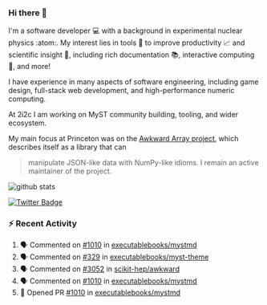 ### Hi there 👋 

I'm a software developer 💻 with a background in experimental nuclear physics :atom:. My interest lies in tools :wrench: to improve productivity :chart_with_upwards_trend: and scientific insight :telescope:, including rich documentation 📚, interactive computing 🧮, and more! 

I have experience in many aspects of software engineering, including game design, full-stack web development, and high-performance numeric computing. 

At 2i2c I am working on MyST community building, tooling, and wider ecosystem. 

My main focus at Princeton was on the [Awkward Array project](awkward-array.org/), which describes itself as a library that can 
> manipulate JSON-like data with NumPy-like idioms. I remain an active maintainer of the project. 

![github stats](https://github-readme-stats.vercel.app/api?username=agoose77&show_icons=true&hide_rank=true&hide_title=true&bg_color=30,e76445,904e95&text_color=efe3ec&icon_color=efe3ec)
<!--
**agoose77/agoose77** is a ✨ _special_ ✨ repository because its `README.md` (this file) appears on your GitHub profile.

Here are some ideas to get you started:

- 🔭 I’m currently working on ...
- 🌱 I’m currently learning ...
- 👯 I’m looking to collaborate on ...
- 🤔 I’m looking for help with ...
- 💬 Ask me about ...
- 📫 How to reach me: ...
- 😄 Pronouns: ...
- ⚡ Fun fact: ...
-->

[![Twitter Badge](https://img.shields.io/twitter/follow/agoose77?style=flat-square&logo=Twitter&logoColor=white&color=cornflowerblue)](https://twitter.com/agoose77)

### :zap: Recent Activity

<!--START_SECTION:activity-->
1. 🗣 Commented on [#1010](https://github.com/executablebooks/mystmd/pull/1010#issuecomment-2009729825) in [executablebooks/mystmd](https://github.com/executablebooks/mystmd)
2. 🗣 Commented on [#329](https://github.com/executablebooks/myst-theme/issues/329#issuecomment-2009716055) in [executablebooks/myst-theme](https://github.com/executablebooks/myst-theme)
3. 🗣 Commented on [#3052](https://github.com/scikit-hep/awkward/pull/3052#issuecomment-2009677011) in [scikit-hep/awkward](https://github.com/scikit-hep/awkward)
4. 🗣 Commented on [#1010](https://github.com/executablebooks/mystmd/pull/1010#issuecomment-2009661984) in [executablebooks/mystmd](https://github.com/executablebooks/mystmd)
5. 💪 Opened PR [#1010](https://github.com/executablebooks/mystmd/pull/1010) in [executablebooks/mystmd](https://github.com/executablebooks/mystmd)
<!--END_SECTION:activity-->
